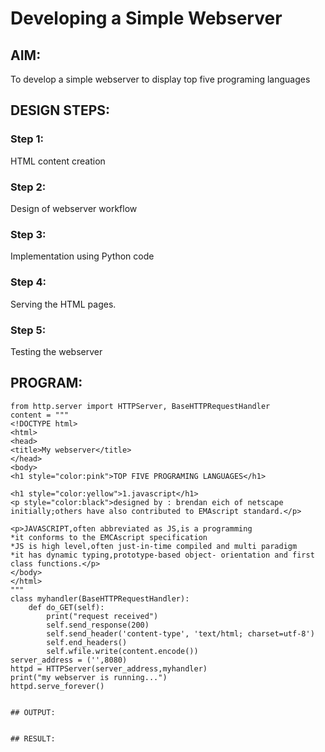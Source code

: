 # Developing a Simple Webserver
## AIM:
To develop a simple webserver to display top five programing languages
## DESIGN STEPS:
### Step 1: 
HTML content creation
### Step 2:
Design of webserver workflow
### Step 3:
Implementation using Python code
### Step 4:
Serving the HTML pages.
### Step 5:
Testing the webserver

## PROGRAM:
```
from http.server import HTTPServer, BaseHTTPRequestHandler
content = """
<!DOCTYPE html>
<html>
<head>
<title>My webserver</title>
</head>
<body>
<h1 style="color:pink">TOP FIVE PROGRAMING LANGUAGES</h1>

<h1 style="color:yellow">1.javascript</h1>
<p style="color:black">designed by : brendan eich of netscape initially;others have also contributed to EMAscript standard.</p>

<p>JAVASCRIPT,often abbreviated as JS,is a programming 
*it conforms to the EMCAscript specification
*JS is high level,often just-in-time compiled and multi paradigm
*it has dynamic typing,prototype-based object- orientation and first class functions.</p>
</body>
</html>
"""
class myhandler(BaseHTTPRequestHandler):
    def do_GET(self):
        print("request received")
        self.send_response(200)
        self.send_header('content-type', 'text/html; charset=utf-8')
        self.end_headers()
        self.wfile.write(content.encode())
server_address = ('',8080)
httpd = HTTPServer(server_address,myhandler)
print("my webserver is running...")
httpd.serve_forever()


## OUTPUT:


## RESULT:
